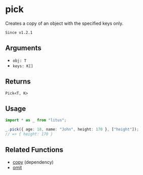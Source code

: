 # pick

Creates a copy of an object with the specified keys only.

`Since v1.2.1`

## Arguments

- `obj: T`
- `keys: K[]`

## Returns

`Pick<T, K>`

## Usage

```ts
import * as _ from "litus";

_.pick({ age: 18, name: "John", height: 170 }, ["height"]);
// => { height: 170 }
```

## Related Functions

- [copy](copy.md) (dependency)
- [omit](omit.md)
